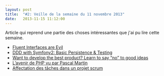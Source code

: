 ```yaml
---
layout: post
title:  "#2: Veille de la semaine du 11 novembre 2013"
date:   2013-11-15 11:12:00
---
```


Article qui reprend une partie des choses intéressantes que j'ai pu lire cette semaine.


+ [Fluent Interfaces are Evil][fluent_interfaces_are_evil]
+ [DDD with Symfony2: Basic Persistence & Testing][ddd_symfony2]
+ [Want to develop the best product? Learn to say “no” to good ideas][learn_to_say_no]
+ [L’avenir de PHP vu par Pascal Martin][avenir_php]
+ [Affectation des tâches dans un projet scrum][are_you_agile]


[fluent_interfaces_are_evil]: http://ocramius.github.io/blog/fluent-interfaces-are-evil/
[ddd_symfony2]: http://williamdurand.fr/2013/11/13/ddd-with-symfony2-basic-persistence-and-testing/
[learn_to_say_no]: http://qz.com/117868/want-to-develop-the-best-product-learn-to-say-no-to-good-ideas/
[avenir_php]: http://blog.mageekbox.net/?post/2013/11/15/L-avenir-de-PHP-vu-par-Pascal-Martin
[are_you_agile]: http://www.areyouagile.com/2013/09/affectation-des-taches-dans-un-projet-scrum/
